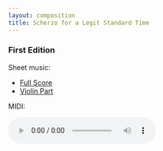 ```yaml
---
layout: composition
title: Scherzo for a Legit Standard Time
---
```


### First Edition

Sheet music:

* [Full Score](/files/music/scherzo-legit-standard-time-fullscore.pdf)
* [Violin Part](/files/music/scherzo-legit-standard-time-violin.pdf)

MIDI:

<audio controls>
    <source src="/files/music/scherzo-legit-standard-time-midi.mp3" type="audio/mpeg">
</audio>